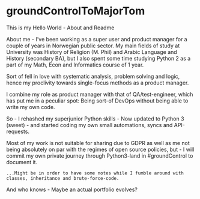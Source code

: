 # groundControlToMajorTom
This is my Hello World - About and Readme

About me - 
  I've been working as a super user and product manager for a couple of years in Norwegian public sector.
  My main fields of study at University was History of Religion (M. Phil) and Arabic Language and History (secondary BA),
  but I also spent some time studying Python 2 as a part of my Math, Econ and Informatics course of 1 year.
  
  Sort of fell in love with systematic analysis, problem solving and logic, hence my proclivity towards single-focus methods as a product manager.
  
  I combine my role as product manager with that of QA/test-engineer, which has put me in a peculiar spot: Being sort-of DevOps without being able to write my own code.
  
  So - I rehashed my superjunior Python skills - Now updated to Python 3 (sweet) - and started coding my own small automations, syncs and API-requests.
  
  Most of my work is not suitable for sharing due to GDPR as well as me not being absolutely on par with the regimes of open source policies, but -
  I will commit my own private journey through Python3-land in #groundControl to document it.
  
    ...Might be in order to have some notes while I fumble around with classes, inheritance and brute-force-code.
  
  And who knows - Maybe an actual portfolio evolves?
